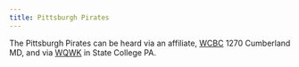 ```yaml
---
title: Pittsburgh Pirates
---
```

The Pittsburgh Pirates can be heard via an affiliate,
[WCBC] 1270 Cumberland MD, and via [WQWK] in State College PA.

[WCBC]:http:../../../radio/am-broadcast/wcbc/
[WQWK]:http:../../../radio/am-broadcast/wqwk/
